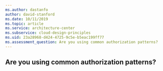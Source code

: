 ```yaml
---
ms.author: dastanfo
author: david-stanford
ms.date: 10/11/2019
ms.topic: article
ms.service: architecture-center
ms.subservice: cloud-design-principles
ms.uid: 23a28968-d424-4725-9c5e-b5eac199ff77
ms.assessment_question: Are you using common authorization patterns?
---
```

## Are you using common authorization patterns?


